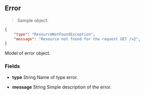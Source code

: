 
## Error

> Sample object:

```json
{
    "type": "ResourceNotFoundException",
    "message": "Resource not found for the request GET /v2",
}
```

Model of error object.

### Fields

* **type** <span class="param-type">String</span> 
Name of type error.

* **message** <span class="param-type">String</span> 
Simple description of the error.
